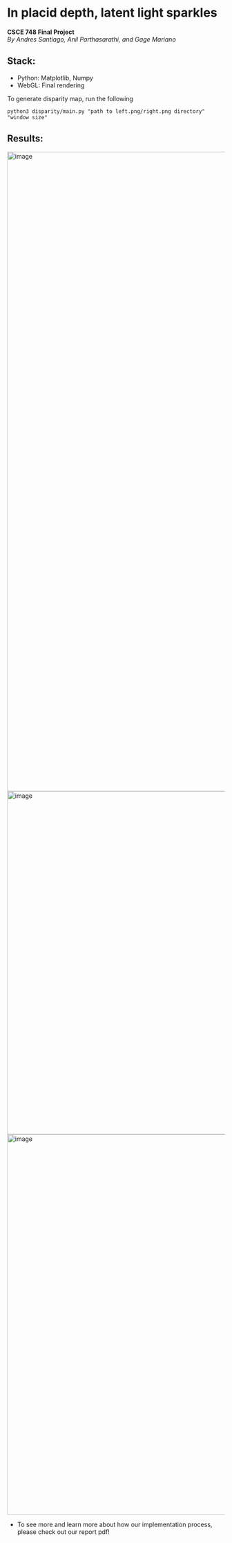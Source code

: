 # In placid depth, latent light sparkles
**CSCE 748 Final Project**\
*By Andres Santiago, Anil Parthasarathi, and Gage Mariano*

## Stack:  
- Python: Matplotlib, Numpy
- WebGL: Final rendering

To generate disparity map, run the following
```
python3 disparity/main.py "path to left.png/right.png directory" "window size"
```

## Results:

<img width="2092" height="1476" alt="image" src="https://github.com/user-attachments/assets/a24add28-a12a-43af-a77d-a6231e642fba" />

<img width="1078" height="792" alt="image" src="https://github.com/user-attachments/assets/ff43cd3a-488c-48e2-a623-43bfe1800d73" />

<img width="1190" height="878" alt="image" src="https://github.com/user-attachments/assets/097be1c2-4d96-454b-9299-3008bd9614ac" />


- To see more and learn more about how our implementation process, please check out our report pdf!
